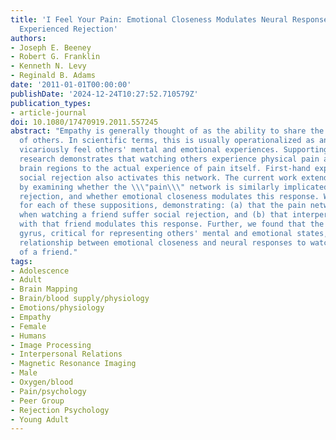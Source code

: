 ```yaml
---
title: 'I Feel Your Pain: Emotional Closeness Modulates Neural Responses to Empathically
  Experienced Rejection'
authors:
- Joseph E. Beeney
- Robert G. Franklin
- Kenneth N. Levy
- Reginald B. Adams
date: '2011-01-01T00:00:00'
publishDate: '2024-12-24T10:27:52.710579Z'
publication_types:
- article-journal
doi: 10.1080/17470919.2011.557245
abstract: "Empathy is generally thought of as the ability to share the emotional experiences
  of others. In scientific terms, this is usually operationalized as an ability to
  vicariously feel others' mental and emotional experiences. Supporting this account,
  research demonstrates that watching others experience physical pain activates similar
  brain regions to the actual experience of pain itself. First-hand experience of
  social rejection also activates this network. The current work extends these findings
  by examining whether the \\\"pain\\\" network is similarly implicated in witnessing
  rejection, and whether emotional closeness modulates this response. We provide evidence
  for each of these suppositions, demonstrating: (a) that the pain network is activated
  when watching a friend suffer social rejection, and (b) that interpersonal closeness
  with that friend modulates this response. Further, we found that the inferior frontal
  gyrus, critical for representing others' mental and emotional states, mediates the
  relationship between emotional closeness and neural responses to watching the rejection
  of a friend."
tags:
- Adolescence
- Adult
- Brain Mapping
- Brain/blood supply/physiology
- Emotions/physiology
- Empathy
- Female
- Humans
- Image Processing
- Interpersonal Relations
- Magnetic Resonance Imaging
- Male
- Oxygen/blood
- Pain/psychology
- Peer Group
- Rejection Psychology
- Young Adult
---
```

